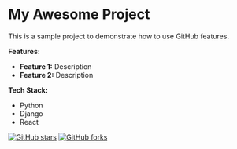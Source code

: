 # My Awesome Project

This is a sample project to demonstrate how to use GitHub features.

**Features:**

* **Feature 1:** Description
* **Feature 2:** Description

**Tech Stack:**

* Python
* Django
* React

[![GitHub stars](https://img.shields.io/github/stars/your-username/your-repo?style=social)](https://github.com/your-username/your-repo)
[![GitHub forks](https://img.shields.io/github/forks/your-username/your-repo?style=social)](https://github.com/your-username/your-repo)
